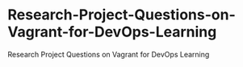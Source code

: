 # Research-Project-Questions-on-Vagrant-for-DevOps-Learning
Research Project Questions on Vagrant for DevOps Learning
